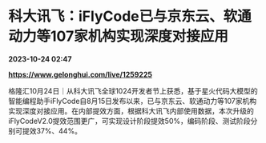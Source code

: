 # 科大讯飞：iFlyCode已与京东云、软通动力等107家机构实现深度对接应用

**2023-10-24 02:47**

**https://www.gelonghui.com/live/1259225**

格隆汇10月24日｜从科大讯飞全球1024开发者节上获悉，基于星火代码大模型的智能编程助手iFlyCode自8月15日发布以来，已与京东云、软通动力等107家机构实现深度对接应用。在内部提效方面，根据科大讯飞内部使用数据，本次升级的iFlyCodeV2.0提效范围更广，可实现设计阶段提效50%，编码阶段、测试阶段分别可提效37%、44%。